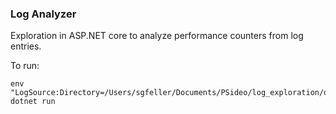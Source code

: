 ### Log Analyzer
Exploration in ASP.NET core to analyze performance counters from log entries.

To run:

	env "LogSource:Directory=/Users/sgfeller/Documents/PSideo/log_exploration/data" dotnet run

